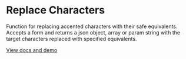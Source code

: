 # Replace Characters
Function for replacing accented characters with their safe equivalents. Accepts a form and returns a json object, array or param string with the target characters replaced with specified equivalents.

[View docs and demo](http://devorah.github.io/replace-characters/)
